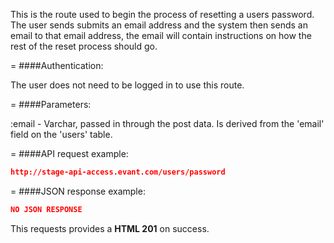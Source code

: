 <!-- --- title: POST /users/password -->

This is the route used to begin the process of resetting a users password. The user sends submits an email address and the system then sends an email to that email address, the email will contain instructions on how the rest of the reset process should go.

=
####Authentication:

The user does not need to be logged in to use this route.

=
####Parameters:

:email - Varchar, passed in through the post data. Is derived from the 'email' field on the 'users' table. 

=
####API request example:
```json
http://stage-api-access.evant.com/users/password
```

=
####JSON response example:

```json
NO JSON RESPONSE
```

This requests provides a <strong>HTML 201</strong> on success.